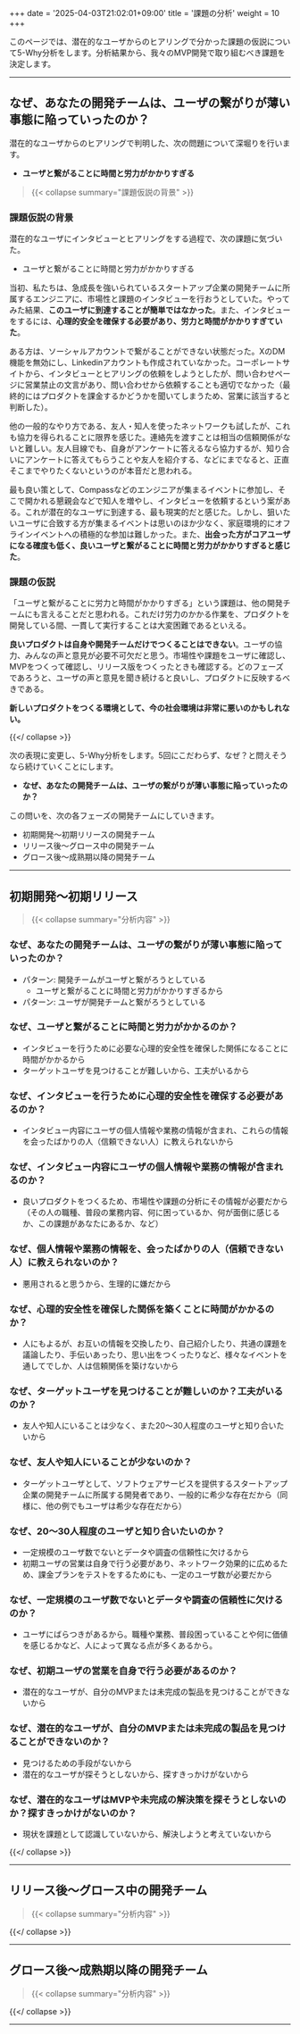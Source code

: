 +++
date = '2025-04-03T21:02:01+09:00'
title = '課題の分析'
weight = 10
+++

このページでは、潜在的なユーザからのヒアリングで分かった課題の仮説について5-Why分析をします。分析結果から、我々のMVP開発で取り組むべき課題を決定します。

---

## なぜ、あなたの開発チームは、ユーザの繋がりが薄い事態に陥っていったのか？

潜在的なユーザからのヒアリングで判明した、次の問題について深堀りを行います。

- **ユーザと繋がることに時間と労力がかかりすぎる**

> {{< collapse summary="課題仮説の背景" >}}

### 課題仮説の背景

潜在的なユーザにインタビューとヒアリングをする過程で、次の課題に気づいた。

- ユーザと繋がることに時間と労力がかかりすぎる

当初、私たちは、急成長を強いられているスタートアップ企業の開発チームに所属するエンジニアに、市場性と課題のインタビューを行おうとしていた。やってみた結果、**このユーザに到達することが簡単ではなかった**。また、インタビューをするには、**心理的安全を確保する必要があり、労力と時間がかかりすぎていた**。

ある方は、ソーシャルアカウントで繋がることができない状態だった。XのDM機能を無効にし、Linkedinアカウントも作成されていなかった。コーポレートサイトから、インタビューとヒアリングの依頼をしようとしたが、問い合わせページに営業禁止の文言があり、問い合わせから依頼することも適切でなかった（最終的にはプロダクトを課金するかどうかを聞いてしまうため、営業に該当すると判断した）。

他の一般的なやり方である、友人・知人を使ったネットワークも試したが、これも協力を得られることに限界を感じた。連絡先を渡すことは相当の信頼関係がないと難しい。友人目線でも、自身がアンケートに答えるなら協力するが、知り合いにアンケートに答えてもらうことや友人を紹介する、などにまでなると、正直そこまでやりたくないというのが本音だと思われる。

最も良い策として、Compassなどのエンジニアが集まるイベントに参加し、そこで開かれる懇親会などで知人を増やし、インタビューを依頼するという案がある。これが潜在的なユーザに到達する、最も現実的だと感じた。しかし、狙いたいユーザに合致する方が集まるイベントは思いのほか少なく、家庭環境的にオフラインイベントへの積極的な参加は難しかった。また、**出会った方がコアユーザになる確度も低く、良いユーザと繋がることに時間と労力がかかりすぎると感じた**。

### 課題の仮説

「ユーザと繋がることに労力と時間がかかりすぎる」という課題は、他の開発チームにも言えることだと思われる。これだけ労力のかかる作業を、プロダクトを開発している間、一貫して実行することは大変困難であるといえる。

**良いプロダクトは自身や開発チームだけでつくることはできない**。ユーザの協力、みんなの声と意見が必要不可欠だと思う。市場性や課題をユーザに確認し、MVPをつくって確認し、リリース版をつくったときも確認する。どのフェーズであろうと、ユーザの声と意見を聞き続けると良いし、プロダクトに反映するべきである。

**新しいプロダクトをつくる環境として、今の社会環境は非常に悪いのかもしれない。**

{{</ collapse >}}

次の表現に変更し、5-Why分析をします。5回にこだわらず、なぜ？と問えそうなら続けていくことにします。

- **なぜ、あなたの開発チームは、ユーザの繋がりが薄い事態に陥っていったのか？**

この問いを、次の各フェーズの開発チームにしていきます。

- 初期開発〜初期リリースの開発チーム
- リリース後〜グロース中の開発チーム
- グロース後〜成熟期以降の開発チーム

---

## 初期開発〜初期リリース

> {{< collapse summary="分析内容" >}}

### なぜ、あなたの開発チームは、ユーザの繋がりが薄い事態に陥っていったのか？

- パターン: 開発チームがユーザと繋がろうとしている
    - ユーザと繋がることに時間と労力がかかりすぎるから
- パターン: ユーザが開発チームと繋がろうとしている

### なぜ、ユーザと繋がることに時間と労力がかかるのか？

- インタビューを行うために必要な心理的安全性を確保した関係になることに時間がかかるから
- ターゲットユーザを見つけることが難しいから、工夫がいるから

### なぜ、インタビューを行うために心理的安全性を確保する必要があるのか？

- インタビュー内容にユーザの個人情報や業務の情報が含まれ、これらの情報を会ったばかりの人（信頼できない人）に教えられないから

### なぜ、インタビュー内容にユーザの個人情報や業務の情報が含まれるのか？

- 良いプロダクトをつくるため、市場性や課題の分析にその情報が必要だから（その人の職種、普段の業務内容、何に困っているか、何が面倒に感じるか、この課題があなたにあるか、など）

### なぜ、個人情報や業務の情報を、会ったばかりの人（信頼できない人）に教えられないのか？

- 悪用されると思うから、生理的に嫌だから

### なぜ、心理的安全性を確保した関係を築くことに時間がかかるのか？

- 人にもよるが、お互いの情報を交換したり、自己紹介したり、共通の課題を議論したり、手伝いあったり、思い出をつくったりなど、様々なイベントを通してでしか、人は信頼関係を築けないから

### なぜ、ターゲットユーザを見つけることが難しいのか？工夫がいるのか？

- 友人や知人にいることは少なく、また20〜30人程度のユーザと知り合いたいから

### なぜ、友人や知人にいることが少ないのか？

- ターゲットユーザとして、ソフトウェアサービスを提供するスタートアップ企業の開発チームに所属する開発者であり、一般的に希少な存在だから（同様に、他の例でもユーザは希少な存在だから）

### なぜ、20〜30人程度のユーザと知り合いたいのか？

- 一定規模のユーザ数でないとデータや調査の信頼性に欠けるから
- 初期ユーザの営業は自身で行う必要があり、ネットワーク効果的に広めるため、課金プランをテストをするためにも、一定のユーザ数が必要だから

### なぜ、一定規模のユーザ数でないとデータや調査の信頼性に欠けるのか？

- ユーザにばらつきがあるから。職種や業務、普段困っていることや何に価値を感じるかなど、人によって異なる点が多くあるから。

### なぜ、初期ユーザの営業を自身で行う必要があるのか？

- 潜在的なユーザが、自分のMVPまたは未完成の製品を見つけることができないから

### なぜ、潜在的なユーザが、自分のMVPまたは未完成の製品を見つけることができないのか？

- 見つけるための手段がないから
- 潜在的なユーザが探そうとしないから、探すきっかけがないから

### なぜ、潜在的なユーザはMVPや未完成の解決策を探そうとしないのか？探すきっかけがないのか？

- 現状を課題として認識していないから、解決しようと考えていないから

{{</ collapse >}}

---

## リリース後〜グロース中の開発チーム

> {{< collapse summary="分析内容" >}}

{{</ collapse >}}

---

## グロース後〜成熟期以降の開発チーム

> {{< collapse summary="分析内容" >}}

{{</ collapse >}}

---